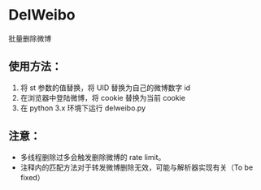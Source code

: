 # DelWeibo
批量删除微博

## 使用方法：
1. 将 st 参数的值替换，将 UID 替换为自己的微博数字 id    
2. 在浏览器中登陆微博，将 cookie 替换为当前 cookie
3. 在 python 3.x 环境下运行 delweibo.py

## 注意：
- 多线程删除过多会触发删除微博的 rate limit。    
- 注释内的匹配方法对于转发微博删除无效，可能与解析器实现有关（To be fixed）    
